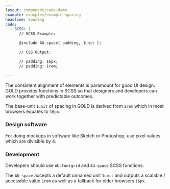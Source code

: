 ```yaml
---
layout: component/code-demo
example: examples/example-spacing
headline: Spacing
code:
  - SCSS: |
      // SCSS Example:

      @include AU-space( padding, 1unit );

      // CSS Output:

      // padding: 16px;
      // padding: 1rem;

---
```


The consistent alignment of elements is paramount for good UI design. GOLD provides functions in SCSS so that designers and developers can work together with predictable outcomes.

The base-unit `1unit` of spacing in GOLD is derived from `1rem` which in most browsers equates to `16px`.

### Design software
For doing mockups in software like Sketch or Photoshop, use pixel values which are divisible by 4.

### Development
Developers should use `AU-fontgrid` and `AU-space` SCSS functions.

The `AU-space` accepts a default unnamed unit `1unit` and outputs a scalable / accessible value `1rem` as well as a fallback for older browsers `16px`.
